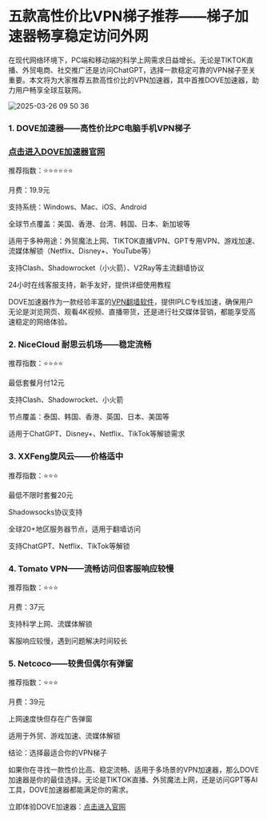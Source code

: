 # 五款高性价比VPN梯子推荐——梯子加速器畅享稳定访问外网

在现代网络环境下，PC端和移动端的科学上网需求日益增长。无论是TIKTOK直播、外贸电商、社交推广还是访问ChatGPT，选择一款稳定可靠的VPN梯子至关重要。本文将为大家推荐五款高性价比的VPN加速器，其中首推DOVE加速器，助力用户畅享全球互联网。

![2025-03-26 09 50 36](https://github.com/user-attachments/assets/7e3501f8-f594-46de-997c-9f42cb895378)

### 1. DOVE加速器——高性价比PC电脑手机VPN梯子
### [点击进入DOVE加速器官网](https://dove8.cc/a.php?alavBTtF8UB)

推荐指数：⭐⭐⭐⭐⭐⭐

月费：19.9元

支持系统：Windows、Mac、iOS、Android

全球节点覆盖：美国、香港、台湾、韩国、日本、新加坡等

适用于多种用途：外贸魔法上网、TIKTOK直播VPN、GPT专用VPN、游戏加速、流媒体解锁（Netflix、Disney+、YouTube等）

支持Clash、Shadowrocket（小火箭）、V2Ray等主流翻墙协议

24小时在线客服支持，新手友好，提供详细使用教程

DOVE加速器作为一款经验丰富的[VPN翻墙软件](https://appletalking.cc/archives/2493)，提供IPLC专线加速，确保用户无论是浏览网页、观看4K视频、直播带货，还是进行社交媒体营销，都能享受高速稳定的网络体验。

### 2. NiceCloud 耐思云机场——稳定流畅

推荐指数：⭐⭐⭐⭐

最低套餐月付12元

支持Clash、Shadowrocket、小火箭

节点覆盖：泰国、韩国、香港、英国、日本、美国等

适用于ChatGPT、Disney+、Netflix、TikTok等解锁需求

### 3. XXFeng旋风云——价格适中

推荐指数：⭐⭐⭐

最低不限时套餐20元

Shadowsocks协议支持

全球20+地区服务器节点，适用于翻墙访问

支持ChatGPT、Netflix、TikTok等解锁

### 4. Tomato VPN——流畅访问但客服响应较慢

推荐指数：⭐⭐⭐

月费：37元

支持科学上网、流媒体解锁

客服响应较慢，遇到问题解决时间较长

### 5. Netcoco——较贵但偶尔有弹窗

推荐指数：⭐⭐⭐

月费：39元

上网速度快但存在广告弹窗

适用于外贸、游戏加速、流媒体解锁

结论：选择最适合你的VPN梯子

如果你在寻找一款性价比高、稳定流畅、适用于多场景的VPN加速器，那么DOVE加速器是你的最佳选择。无论是TIKTOK直播、外贸魔法上网，还是访问GPT等AI工具，DOVE加速器都能满足你的需求。

立即体验DOVE加速器：[点击进入官网](https://dove8.cc/a.php?alavBTtF8UB)





